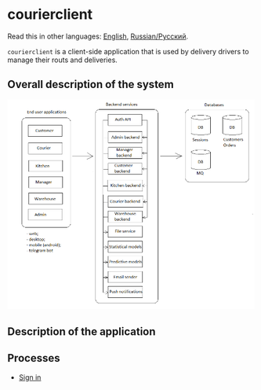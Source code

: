 # courierclient

Read this in other languages: [English](courierclient.md), [Russian/Русский](courierclient.ru.md). 

`courierclient` is a client-side application that is used by delivery drivers to manage their routs and deliveries.

## Overall description of the system 

![system_overall](../img/system_overall.png)

## Description of the application


## Processes 

- [Sign in](../processes/customer/signin.md)
